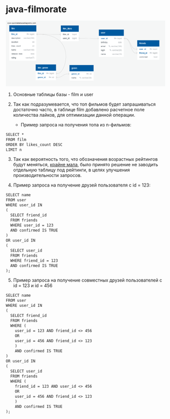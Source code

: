 # java-filmorate
![database diagram](./filmorate_sprint_10.png)

1. Основные таблицы базы - film и user

2. Так как подразумевается, что топ фильмов будет запрашиваться достаточно часто, в таблице film добавлено расчетное поле количества лайков, для оптимизации данной операции.
   - Пример запроса на получения топа из n-фильмов:
```
SELECT *
FROM film
ORDER BY likes_count DESC
LIMIT n
```
3. Так как вероятность того, что обозначения возрастных рейтингов будут меняться, [крайне мала](https://i.ytimg.com/vi/Dtjsm4TS0co/hqdefault.jpg),
было принято решение не заводить отдельную таблицу под рейтинги, в целях улучшения производительности запросов.

4. Пример запроса на получение друзей пользователя с id = 123:
```
SELECT name
FROM user
WHERE user_id IN 
(
  SELECT friend_id
  FROM friends
  WHERE user_id = 123
  AND confirmed IS TRUE
) 
OR user_id IN 
(
  SELECT user_id
  FROM friends
  WHERE friend_id = 123
  AND confirmed IS TRUE
);
```   
5. Пример запроса на получение совместных друзей пользователей с id = 123 и id = 456
```
SELECT name
FROM user
WHERE user_id IN 
(
  SELECT friend_id
  FROM friends
  WHERE (
    user_id = 123 AND friend_id <> 456
    OR 
    user_id = 456 AND friend_id <> 123
    )
    AND confirmed IS TRUE
) 
OR user_id IN 
(
  SELECT user_id
  FROM friends
  WHERE (
    friend_id = 123 AND user_id <> 456
    OR 
    user_id = 456 AND friend_id <> 123
    )
    AND confirmed IS TRUE
);
```   